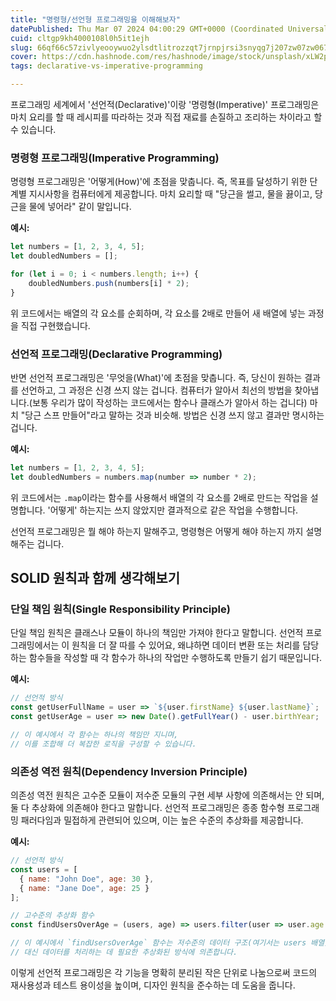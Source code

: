 ```yaml
---
title: "명령형/선언형 프로그래밍을 이해해보자"
datePublished: Thu Mar 07 2024 04:00:29 GMT+0000 (Coordinated Universal Time)
cuid: cltgp9kh4000108l0h5it1ejh
slug: 66qf66c57zivlyeooywuo2ylsdtlitrozzqt7jrnpjrsi3snyqg7j207zw07zw067o07j6q
cover: https://cdn.hashnode.com/res/hashnode/image/stock/unsplash/xLW2pAMbF4k/upload/a67dfef56b10bab7103b67268e64f457.jpeg
tags: declarative-vs-imperative-programming

---
```


프로그래밍 세계에서 '선언적(Declarative)'이랑 '명령형(Imperative)' 프로그래밍은 마치 요리를 할 때 레시피를 따라하는 것과 직접 재료를 손질하고 조리하는 차이라고 할 수 있습니다.

### 명령형 프로그래밍(Imperative Programming)

명령형 프로그래밍은 '어떻게(How)'에 초점을 맞춥니다. 즉, 목표를 달성하기 위한 단계별 지시사항을 컴퓨터에게 제공합니다. 마치 요리할 때 "당근을 썰고, 물을 끓이고, 당근을 물에 넣어라" 같이 말입니다.

**예시:**

```javascript
let numbers = [1, 2, 3, 4, 5];
let doubledNumbers = [];

for (let i = 0; i < numbers.length; i++) {
    doubledNumbers.push(numbers[i] * 2);
}
```

위 코드에서는 배열의 각 요소를 순회하며, 각 요소를 2배로 만들어 새 배열에 넣는 과정을 직접 구현했습니다.

### 선언적 프로그래밍(Declarative Programming)

반면 선언적 프로그래밍은 '무엇을(What)'에 초점을 맞춥니다. 즉, 당신이 원하는 결과를 선언하고, 그 과정은 신경 쓰지 않는 겁니다. 컴퓨터가 알아서 최선의 방법을 찾아냅니다.(보통 우리가 많이 작성하는 코드에서는 함수나 클래스가 알아서 하는 겁니다) 마치 "당근 스프 만들어"라고 말하는 것과 비슷해. 방법은 신경 쓰지 않고 결과만 명시하는 겁니다.

**예시:**

```javascript
let numbers = [1, 2, 3, 4, 5];
let doubledNumbers = numbers.map(number => number * 2);
```

위 코드에서는 `.map`이라는 함수를 사용해서 배열의 각 요소를 2배로 만드는 작업을 설명합니다. '어떻게' 하는지는 쓰지 않았지만 결과적으로 같은 작업을 수행합니다.

선언적 프로그래밍은 뭘 해야 하는지 말해주고, 명령형은 어떻게 해야 하는지 까지 설명해주는 겁니다.

## SOLID 원칙과 함께 생각해보기

### 단일 책임 원칙(Single Responsibility Principle)

단일 책임 원칙은 클래스나 모듈이 하나의 책임만 가져야 한다고 말합니다. 선언적 프로그래밍에서는 이 원칙을 더 잘 따를 수 있어요, 왜냐하면 데이터 변환 또는 처리를 담당하는 함수들을 작성할 때 각 함수가 하나의 작업만 수행하도록 만들기 쉽기 때문입니다.

**예시:**

```javascript
// 선언적 방식
const getUserFullName = user => `${user.firstName} ${user.lastName}`;
const getUserAge = user => new Date().getFullYear() - user.birthYear;

// 이 예시에서 각 함수는 하나의 책임만 지니며, 
// 이를 조합해 더 복잡한 로직을 구성할 수 있습니다.
```

### 의존성 역전 원칙(Dependency Inversion Principle)

의존성 역전 원칙은 고수준 모듈이 저수준 모듈의 구현 세부 사항에 의존해서는 안 되며, 둘 다 추상화에 의존해야 한다고 말합니다. 선언적 프로그래밍은 종종 함수형 프로그래밍 패러다임과 밀접하게 관련되어 있으며, 이는 높은 수준의 추상화를 제공합니다.

**예시:**

```javascript
// 선언적 방식
const users = [
  { name: "John Doe", age: 30 },
  { name: "Jane Doe", age: 25 }
];

// 고수준의 추상화 함수
const findUsersOverAge = (users, age) => users.filter(user => user.age > age);

// 이 예시에서 `findUsersOverAge` 함수는 저수준의 데이터 구조(여기서는 users 배열)에 의존하지 않으며, 
// 대신 데이터를 처리하는 데 필요한 추상화된 방식에 의존합니다.
```

이렇게 선언적 프로그래밍은 각 기능을 명확히 분리된 작은 단위로 나눔으로써 코드의 재사용성과 테스트 용이성을 높이며, 디자인 원칙을 준수하는 데 도움을 줍니다.